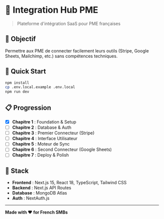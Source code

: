 # 🔗 Integration Hub PME

> Plateforme d'intégration SaaS pour PME françaises

## 🎯 Objectif

Permettre aux PME de connecter facilement leurs outils (Stripe, Google Sheets, Mailchimp, etc.) sans compétences techniques.

## 🚀 Quick Start

```bash
npm install
cp .env.local.example .env.local
npm run dev
```

## 📋 Progression

- [x] **Chapitre 1** : Foundation & Setup
- [ ] **Chapitre 2** : Database & Auth  
- [ ] **Chapitre 3** : Premier Connecteur (Stripe)
- [ ] **Chapitre 4** : Interface Utilisateur
- [ ] **Chapitre 5** : Moteur de Sync
- [ ] **Chapitre 6** : Second Connecteur (Google Sheets)
- [ ] **Chapitre 7** : Deploy & Polish

## 🔧 Stack

- **Frontend** : Next.js 15, React 18, TypeScript, Tailwind CSS
- **Backend** : Next.js API Routes
- **Database** : MongoDB Atlas
- **Auth** : NextAuth.js

---

**Made with ❤️ for French SMBs**
